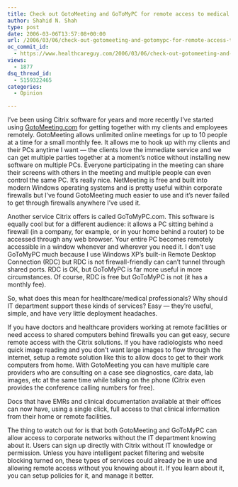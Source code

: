 ```yaml
---
title: Check out GotoMeeting and GoToMyPC for remote access to medical and clinical workstations
author: Shahid N. Shah
type: post
date: 2006-03-06T13:57:08+00:00
url: /2006/03/06/check-out-gotomeeting-and-gotomypc-for-remote-access-to-medical-and-clinical-workstations/
oc_commit_id:
  - https://www.healthcareguy.com/2006/03/06/check-out-gotomeeting-and-gotomypc-for-remote-access-to-medical-and-clinical-workstations/1478769013
views:
  - 1877
dsq_thread_id:
  - 5159322465
categories:
  - Opinion

---
```

I&#8217;ve been using Citrix software for years and more recently I&#8217;ve started using [GotoMeeting.com][1] for getting together with my clients and employees remotely. GotoMeeting allows unlimited online meetings for up to 10 people at a time for a small monthly fee. It allows me to hook up with my clients and their PCs anytime I want &#8212; the clients love the immediate service and we can get multiple parties together at a moment&#8217;s notice without installing new software on multiple PCs. Everyone participating in the meeting can share their screens with others in the meeting and multiple people can even control the same PC. It&#8217;s really nice. NetMeeting is free and built into modern Windows operating systems and is pretty useful within corporate firewalls but I&#8217;ve found GotoMeeting much easier to use and it&#8217;s never failed to get through firewalls anywhere I&#8217;ve used it.

Another service Citrix offers is called GoToMyPC.com. This software is equally cool but for a different audience: it allows a PC sitting behind a firewall (in a company, for example, or in your home behind a router) to be accessed through any web browser. Your entire PC becomes remotely accessible in a window whenever and wherever you need it. I don&#8217;t use GoToMyPC much because I use Windows XP&#8217;s built-in Remote Desktop Connection (RDC) but RDC is not firewall-friendly can can&#8217;t tunnel through shared ports. RDC is OK, but GoToMyPC is far more useful in more circumstances. Of course, RDC is free but GoToMyPC is not (it has a monthly fee).

So, what does this mean for healthcare/medical professionals? Why should IT department support these kinds of services? Easy &#8212; they&#8217;re useful, simple, and have very little deployment headaches.

If you have doctors and healthcare providers working at remote facilities or need access to shared computers behind firewalls you can get easy, secure remote access with the Citrix solutions. If you have radiologists who need quick image reading and you don&#8217;t want large images to flow through the internet, setup a remote solution like this to allow docs to get to their work computers from home. With GotoMeeting you can have multiple care providers who are consulting on a case see diagnostics, care data, lab images, etc at the same time while talking on the phone (Citrix even provides the conference calling numbers for free).

Docs that have EMRs and clinical documentation available at their offices can now have, using a single click, full access to that clinical information from their home or remote facilities.

The thing to watch out for is that both GotoMeeting and GoToMyPC can allow access to corporate networks without the IT department knowing about it. Users can sign up directly with Citrix without IT knowledge or permission. Unless you have intelligent packet filtering and website blocking turned on, these types of services could already be in use and allowing remote access without you knowing about it. If you learn about it, you can setup policies for it, and manage it better.

 [1]: http://www.gotomeeting.com